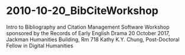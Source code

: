 # 2010-10-20_BibCiteWorkshop
Intro to Bibliography and Citation Management Software
Workshop sponsored by the Records of Early English Drama
20 October 2017, Jackman Humanities Building, Rm 718
Kathy K.Y. Chung, Post-Doctoral Fellow in Digital Humanities
